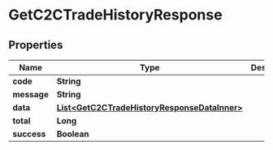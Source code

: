 

# GetC2CTradeHistoryResponse


## Properties

| Name | Type | Description | Notes |
|------------ | ------------- | ------------- | -------------|
|**code** | **String** |  |  [optional] |
|**message** | **String** |  |  [optional] |
|**data** | [**List&lt;GetC2CTradeHistoryResponseDataInner&gt;**](GetC2CTradeHistoryResponseDataInner.md) |  |  [optional] |
|**total** | **Long** |  |  [optional] |
|**success** | **Boolean** |  |  [optional] |



